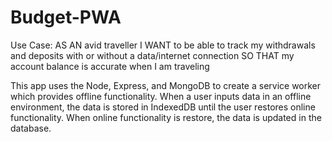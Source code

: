 # Budget-PWA

Use Case: AS AN avid traveller
I WANT to be able to track my withdrawals and deposits with or without a data/internet connection
SO THAT my account balance is accurate when I am traveling

This app uses the Node, Express, and MongoDB to create a service worker which provides offline functionality. When a user inputs data in an offline environment, the data is stored in IndexedDB until the user restores online functionality. When online functionality is restore, the data is updated in the database. 
